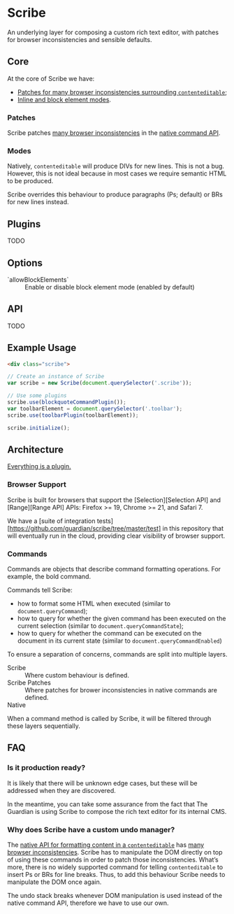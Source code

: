 Scribe
======

An underlying layer for composing a custom rich text editor, with patches for
browser inconsistencies and sensible defaults.

## Core

At the core of Scribe we have:

* [Patches for many browser inconsistencies surrounding `contenteditable`](#patches);
* [Inline and block element modes](#modes).

### Patches

Scribe patches [many browser inconsistencies][browser inconsistencies] in the [native command API][Executing Commands].

### Modes

Natively, `contenteditable` will produce DIVs for new lines. This is not a bug.
However, this is not ideal because in most cases we require semantic HTML to be
produced.

Scribe overrides this behaviour to produce paragraphs (Ps; default) or BRs for
new lines instead.

## Plugins

TODO

## Options

<dl>
  <dt>`allowBlockElements`</dt>
  <dd>Enable or disable block element mode (enabled by default)</dd>
</dl>

## API

TODO

## Example Usage

``` html
<div class="scribe">
```

``` js
// Create an instance of Scribe
var scribe = new Scribe(document.querySelector('.scribe'));

// Use some plugins
scribe.use(blockquoteCommandPlugin());
var toolbarElement = document.querySelector('.toolbar');
scribe.use(toolbarPlugin(toolbarElement));

scribe.initialize();
```

## Architecture

[Everything is a plugin.](https://github.com/guardian/scribe/tree/master/src/plugins)

### Browser Support

Scribe is built for browsers that support the [Selection][Selection API] and
[Range][Range API] APIs: Firefox >= 19, Chrome >= 21, and Safari 7.

We have a [suite of integration tests][https://github.com/guardian/scribe/tree/master/test]
in this repository that will eventually run in the cloud, providing clear
visibility of browser support.

### Commands

Commands are objects that describe command formatting operations. For example,
the bold command.

Commands tell Scribe:

* how to format some HTML when executed (similar to `document.queryCommand`);
* how to query for whether the given command has been executed on the current selection (similar to `document.queryCommandState`);
* how to query for whether the command can be executed on the document in its current state (similar to `document.queryCommandEnabled`)

To ensure a separation of concerns, commands are split into multiple layers.

<dl>
  <dt>Scribe</dt>
  <dd>Where custom behaviour is defined.</dd>
  <dt>Scribe Patches</dt>
  <dd>Where patches for brower inconsistencies in native commands are defined.</dd>
  <dt>Native</dt>
</dl>

When a command method is called by Scribe, it will be filtered through these
layers sequentially.

## FAQ

### Is it production ready?

It is likely that there will be unknown edge cases, but these will be addressed
when they are discovered.

In the meantime, you can take some assurance from the fact that The Guardian is
using Scribe to compose the rich text editor for its internal CMS.

### Why does Scribe have a custom undo manager?

The [native API for formatting content in a
`contenteditable`][Executing Commands] has [many browser inconsistencies][browser inconsistencies].
Scribe has to manipulate the DOM directly on top of using these commands in order to patch
those inconsistencies. What’s more, there is no widely supported command for
telling `contenteditable` to insert Ps or BRs for line breaks. Thus, to add
this behaviour Scribe needs to manipulate the DOM once again.

The undo stack breaks whenever DOM manipulation is used instead of the native
command API, therefore we have to use our own.

[Executing Commands]: https://developer.mozilla.org/en-US/docs/Rich-Text_Editing_in_Mozilla#Executing_Commands  "Executing Commands"
[browser inconsistencies]: https://github.com/guardian/scribe/blob/master/BROWSERINCONSISTENCIES.md
